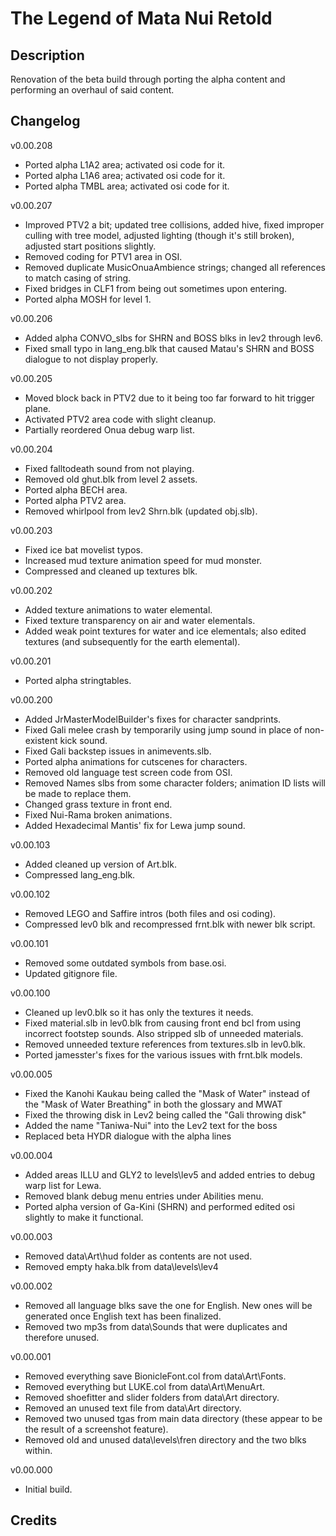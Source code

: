 # The Legend of Mata Nui Retold

Description
--------------
Renovation of the beta build through porting the alpha content and performing an overhaul of said content.


Changelog
--------------
v0.00.208
- Ported alpha L1A2 area; activated osi code for it.
- Ported alpha L1A6 area; activated osi code for it.
- Ported alpha TMBL area; activated osi code for it.

v0.00.207
- Improved PTV2 a bit; updated tree collisions, added hive, fixed improper culling with tree model, adjusted lighting (though it's still broken), adjusted start positions slightly.
- Removed coding for PTV1 area in OSI.
- Removed duplicate MusicOnuaAmbience strings; changed all references to match casing of string.
- Fixed bridges in CLF1 from being out sometimes upon entering.
- Ported alpha MOSH for level 1.

v0.00.206
- Added alpha CONVO_slbs for SHRN and BOSS blks in lev2 through lev6.
- Fixed small typo in lang_eng.blk that caused Matau's SHRN and BOSS dialogue to not display properly.

v0.00.205
- Moved block back in PTV2 due to it being too far forward to hit trigger plane.
- Activated PTV2 area code with slight cleanup.
- Partially reordered Onua debug warp list.

v0.00.204
- Fixed falltodeath sound from not playing.
- Removed old ghut.blk from level 2 assets.
- Ported alpha BECH area.
- Ported alpha PTV2 area.
- Removed whirlpool from lev2 Shrn.blk (updated obj.slb).

v0.00.203
- Fixed ice bat movelist typos.
- Increased mud texture animation speed for mud monster.
- Compressed and cleaned up textures blk.

v0.00.202
- Added texture animations to water elemental.
- Fixed texture transparency on air and water elementals.
- Added weak point textures for water and ice elementals; also edited textures (and subsequently for the earth elemental).

v0.00.201
- Ported alpha stringtables.

v0.00.200
- Added JrMasterModelBuilder's fixes for character sandprints.
- Fixed Gali melee crash by temporarily using jump sound in place of non-existent kick sound.
- Fixed Gali backstep issues in animevents.slb.
- Ported alpha animations for cutscenes for characters.
- Removed old language test screen code from OSI.
- Removed Names slbs from some character folders; animation ID lists will be made to replace them.
- Changed grass texture in front end.
- Fixed Nui-Rama broken animations.
- Added Hexadecimal Mantis' fix for Lewa jump sound.

v0.00.103
- Added cleaned up version of Art.blk.
- Compressed lang_eng.blk.

v0.00.102
- Removed LEGO and Saffire intros (both files and osi coding).
- Compressed lev0 blk and recompressed frnt.blk with newer blk script.

v0.00.101
- Removed some outdated symbols from base.osi.
- Updated gitignore file.

v0.00.100
- Cleaned up lev0.blk so it has only the textures it needs.
- Fixed material.slb in lev0.blk from causing front end bcl from using incorrect footstep sounds. Also stripped slb of unneeded materials.
- Removed unneeded texture references from textures.slb in lev0.blk.
- Ported jamesster's fixes for the various issues with frnt.blk models.

v0.00.005
- Fixed the Kanohi Kaukau being called the "Mask of Water" instead of the "Mask of Water Breathing" in both the glossary and MWAT
- Fixed the throwing disk in Lev2 being called the "Gali throwing disk"
- Added the name "Taniwa-Nui" into the Lev2 text for the boss
- Replaced beta HYDR dialogue with the alpha lines

v0.00.004
- Added areas ILLU and GLY2 to levels\lev5 and added entries to debug warp list for Lewa.
- Removed blank debug menu entries under Abilities menu.
- Ported alpha version of Ga-Kini (SHRN) and performed edited osi slightly to make it functional. 

v0.00.003
- Removed data\Art\hud folder as contents are not used.
- Removed empty haka.blk from data\levels\lev4

v0.00.002
- Removed all language blks save the one for English.  New ones will be generated once English text has been finalized.
- Removed two mp3s from data\Sounds that were duplicates and therefore unused.

v0.00.001
- Removed everything save BionicleFont.col from data\Art\Fonts.
- Removed everything but LUKE.col from data\Art\MenuArt.
- Removed shoefitter and slider folders from data\Art directory.
- Removed an unused text file from data\Art directory.
- Removed two unused tgas from main data directory (these appear to be the result of a screenshot feature).
- Removed old and unused data\levels\fren directory and the two blks within.

v0.00.000	
- Initial build.


Credits
--------------

